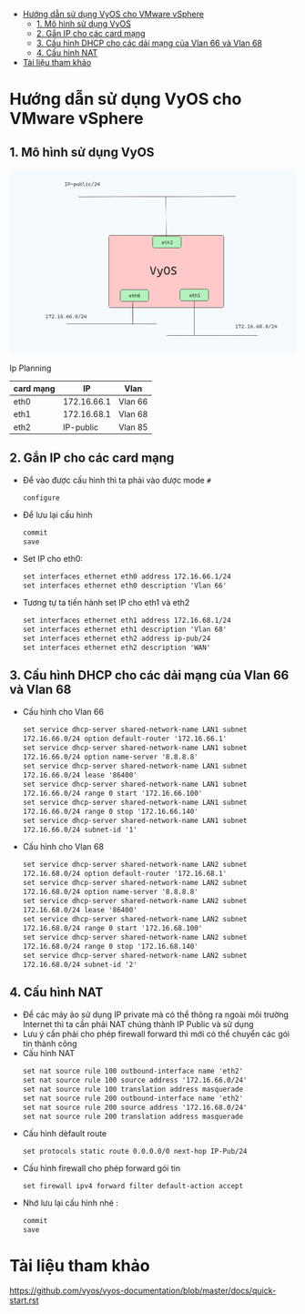 - [Hướng dẫn sử dụng VyOS cho VMware vSphere](#hướng-dẫn-sử-dụng-vyos-cho-vmware-vsphere)
  - [1. Mô hình sử dụng VyOS](#1-mô-hình-sử-dụng-vyos)
  - [2. Gắn IP cho các card mạng](#2-gắn-ip-cho-các-card-mạng)
  - [3. Cấu hình DHCP cho các dải mạng của Vlan 66 và Vlan 68](#3-cấu-hình-dhcp-cho-các-dải-mạng-của-vlan-66-và-vlan-68)
  - [4. Cấu hình NAT](#4-cấu-hình-nat)
- [Tài liệu tham khảo](#tài-liệu-tham-khảo)
# Hướng dẫn sử dụng VyOS cho VMware vSphere
## 1. Mô hình sử dụng VyOS
![Alt](/thuctap/anh/Screenshot_983.png)

Ip Planning

|card mạng| IP |Vlan|
|--|--|--|
|eth0|172.16.66.1|Vlan 66|
|eth1|172.16.68.1|Vlan 68|
|eth2|IP-public|Vlan 85|

## 2. Gắn IP cho các card mạng 
- Để vào được cấu hình thì ta phải vào được mode `#`
  ```
  configure
  ```
- Để lưu lại cấu hình
  ```
  commit
  save
  ```
- Set IP cho eth0:
  ```
  set interfaces ethernet eth0 address 172.16.66.1/24
  set interfaces ethernet eth0 description 'Vlan 66'
  ```
- Tương tự ta tiến hành set IP cho eth1 và eth2
  ```
  set interfaces ethernet eth1 address 172.16.68.1/24
  set interfaces ethernet eth1 description 'Vlan 68'
  set interfaces ethernet eth2 address ip-pub/24
  set interfaces ethernet eth2 description 'WAN'
  ```
## 3. Cấu hình DHCP cho các dải mạng của Vlan 66 và Vlan 68
- Cấu hình cho Vlan 66
    ```
    set service dhcp-server shared-network-name LAN1 subnet 172.16.66.0/24 option default-router '172.16.66.1'
    set service dhcp-server shared-network-name LAN1 subnet 172.16.66.0/24 option name-server '8.8.8.8'
    set service dhcp-server shared-network-name LAN1 subnet 172.16.66.0/24 lease '86400'
    set service dhcp-server shared-network-name LAN1 subnet 172.16.66.0/24 range 0 start '172.16.66.100'
    set service dhcp-server shared-network-name LAN1 subnet 172.16.66.0/24 range 0 stop '172.16.66.140'
    set service dhcp-server shared-network-name LAN1 subnet 172.16.66.0/24 subnet-id '1'
    ```
- Cấu hình cho Vlan 68
    ```
    set service dhcp-server shared-network-name LAN2 subnet 172.16.68.0/24 option default-router '172.16.68.1'
    set service dhcp-server shared-network-name LAN2 subnet 172.16.68.0/24 option name-server '8.8.8.8'
    set service dhcp-server shared-network-name LAN2 subnet 172.16.68.0/24 lease '86400'
    set service dhcp-server shared-network-name LAN2 subnet 172.16.68.0/24 range 0 start '172.16.68.100'
    set service dhcp-server shared-network-name LAN2 subnet 172.16.68.0/24 range 0 stop '172.16.68.140'
    set service dhcp-server shared-network-name LAN2 subnet 172.16.68.0/24 subnet-id '2'
    ```
## 4. Cấu hình NAT
- Để các máy ảo sử dụng IP private mà có thể thông ra ngoài môi trường Internet thì ta cần phải NAT chúng thành IP Public và sử dụng
- Lưu ý cần phải cho phép firewall forward thì mới có thể chuyển các gói tin thành công
- Cấu hình NAT
    ```
    set nat source rule 100 outbound-interface name 'eth2'
    set nat source rule 100 source address '172.16.66.0/24'
    set nat source rule 100 translation address masquerade
    set nat source rule 200 outbound-interface name 'eth2'
    set nat source rule 200 source address '172.16.68.0/24'
    set nat source rule 200 translation address masquerade
    ```
- Cấu hình dèfault route
    ```
    set protocols static route 0.0.0.0/0 next-hop IP-Pub/24
    ```
- Cấu hình firewall cho phép forward gói tin
    ```
    set firewall ipv4 forward filter default-action accept
    ```
- Nhớ lưu lại cấu hình nhé :
    ```
    commit
    save
    ```

# Tài liệu tham khảo
https://github.com/vyos/vyos-documentation/blob/master/docs/quick-start.rst